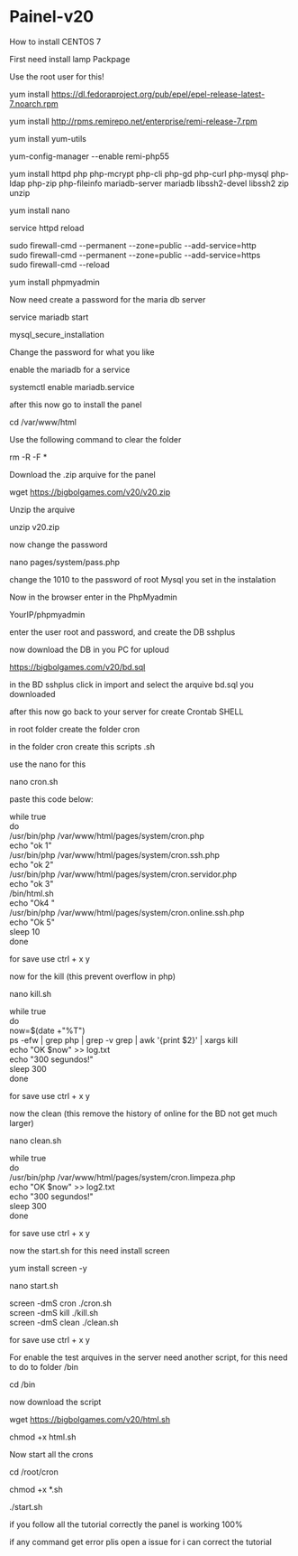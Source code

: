 # Painel-v20
How to install CENTOS 7

First need install lamp Packpage

Use the root user for this!

yum install https://dl.fedoraproject.org/pub/epel/epel-release-latest-7.noarch.rpm

yum install http://rpms.remirepo.net/enterprise/remi-release-7.rpm

yum install yum-utils

yum-config-manager --enable remi-php55

yum install httpd php php-mcrypt php-cli php-gd php-curl php-mysql php-ldap php-zip php-fileinfo mariadb-server mariadb libssh2-devel libssh2 zip unzip

yum install nano

service httpd reload

sudo firewall-cmd --permanent --zone=public --add-service=http <br>
sudo firewall-cmd --permanent --zone=public --add-service=https<br>
sudo firewall-cmd --reload<br>

yum install phpmyadmin

Now need create a password for the maria db server 

service mariadb start

mysql_secure_installation

Change the password for what you like 

enable the mariadb for a service 

systemctl enable mariadb.service

after this now go to install the panel

cd /var/www/html

Use the following command to clear the folder 

rm -R -F *

Download the .zip arquive for the panel 

wget https://bigbolgames.com/v20/v20.zip

Unzip the arquive

unzip v20.zip

now change the password 

nano pages/system/pass.php

change the 1010 to the password of root Mysql you set in the instalation 

Now in the browser enter in the PhpMyadmin

YourIP/phpmyadmin

enter the user root and password, and create the DB sshplus

now download the DB in you PC for uploud 

https://bigbolgames.com/v20/bd.sql

in the BD sshplus click in import and select the arquive bd.sql you downloaded 

after this now go back to your server for create Crontab SHELL

in root folder create the folder cron

in the folder cron create this scripts .sh

use the nano for this

nano cron.sh

paste this code below:

while true <br>
do <br>
  /usr/bin/php /var/www/html/pages/system/cron.php<br>
 echo "ok 1"<br>
  /usr/bin/php /var/www/html/pages/system/cron.ssh.php<br>
 echo "ok 2"<br>
  /usr/bin/php /var/www/html/pages/system/cron.servidor.php<br>
 echo "ok 3"<br>
  /bin/html.sh<br>
echo "Ok4 "<br>
  /usr/bin/php /var/www/html/pages/system/cron.online.ssh.php<br>
  echo "Ok 5" <br>
sleep 10<br>
done<br>

for save use ctrl + x y

now for the kill (this prevent overflow in php)

nano kill.sh

while true <br>
do <br>
now=$(date +"%T")<br>
ps -efw | grep php | grep -v grep | awk '{print $2}' | xargs kill<br>
echo "OK $now" >> log.txt<br>
echo "300 segundos!" <br>
sleep 300<br>
done<br>

for save use ctrl + x y

now the clean (this remove the history of online for the BD not get much larger)

nano clean.sh

while true <br>
do <br>
/usr/bin/php /var/www/html/pages/system/cron.limpeza.php<br>
echo "OK $now" >> log2.txt<br>
echo "300 segundos!" <br>
sleep 300<br>
done<br>

for save use ctrl + x y

now the start.sh for this need install screen 

yum install screen -y

nano start.sh

screen -dmS cron ./cron.sh<br>
screen -dmS kill ./kill.sh<br>
screen -dmS clean ./clean.sh<br>

for save use ctrl + x y

For enable the test arquives in the server need another script, for this need to do to folder /bin

cd /bin 

now download the script

wget https://bigbolgames.com/v20/html.sh

chmod +x html.sh

Now start all the crons

cd /root/cron

chmod +x *.sh

./start.sh

if you follow all the tutorial correctly the panel is working 100%

if any command get error plis open a issue for i can correct the tutorial 


